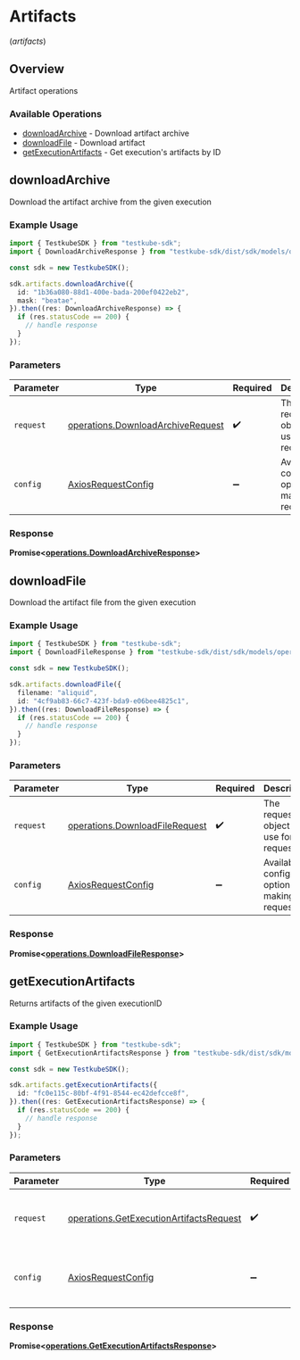 # Artifacts
(*artifacts*)

## Overview

Artifact operations

### Available Operations

* [downloadArchive](#downloadarchive) - Download artifact archive
* [downloadFile](#downloadfile) - Download artifact
* [getExecutionArtifacts](#getexecutionartifacts) - Get execution's artifacts by ID

## downloadArchive

Download the artifact archive from the given execution

### Example Usage

```typescript
import { TestkubeSDK } from "testkube-sdk";
import { DownloadArchiveResponse } from "testkube-sdk/dist/sdk/models/operations";

const sdk = new TestkubeSDK();

sdk.artifacts.downloadArchive({
  id: "1b36a080-88d1-400e-bada-200ef0422eb2",
  mask: "beatae",
}).then((res: DownloadArchiveResponse) => {
  if (res.statusCode == 200) {
    // handle response
  }
});
```

### Parameters

| Parameter                                                                              | Type                                                                                   | Required                                                                               | Description                                                                            |
| -------------------------------------------------------------------------------------- | -------------------------------------------------------------------------------------- | -------------------------------------------------------------------------------------- | -------------------------------------------------------------------------------------- |
| `request`                                                                              | [operations.DownloadArchiveRequest](../../models/operations/downloadarchiverequest.md) | :heavy_check_mark:                                                                     | The request object to use for the request.                                             |
| `config`                                                                               | [AxiosRequestConfig](https://axios-http.com/docs/req_config)                           | :heavy_minus_sign:                                                                     | Available config options for making requests.                                          |


### Response

**Promise<[operations.DownloadArchiveResponse](../../models/operations/downloadarchiveresponse.md)>**


## downloadFile

Download the artifact file from the given execution

### Example Usage

```typescript
import { TestkubeSDK } from "testkube-sdk";
import { DownloadFileResponse } from "testkube-sdk/dist/sdk/models/operations";

const sdk = new TestkubeSDK();

sdk.artifacts.downloadFile({
  filename: "aliquid",
  id: "4cf9ab83-66c7-423f-bda9-e06bee4825c1",
}).then((res: DownloadFileResponse) => {
  if (res.statusCode == 200) {
    // handle response
  }
});
```

### Parameters

| Parameter                                                                        | Type                                                                             | Required                                                                         | Description                                                                      |
| -------------------------------------------------------------------------------- | -------------------------------------------------------------------------------- | -------------------------------------------------------------------------------- | -------------------------------------------------------------------------------- |
| `request`                                                                        | [operations.DownloadFileRequest](../../models/operations/downloadfilerequest.md) | :heavy_check_mark:                                                               | The request object to use for the request.                                       |
| `config`                                                                         | [AxiosRequestConfig](https://axios-http.com/docs/req_config)                     | :heavy_minus_sign:                                                               | Available config options for making requests.                                    |


### Response

**Promise<[operations.DownloadFileResponse](../../models/operations/downloadfileresponse.md)>**


## getExecutionArtifacts

Returns artifacts of the given executionID

### Example Usage

```typescript
import { TestkubeSDK } from "testkube-sdk";
import { GetExecutionArtifactsResponse } from "testkube-sdk/dist/sdk/models/operations";

const sdk = new TestkubeSDK();

sdk.artifacts.getExecutionArtifacts({
  id: "fc0e115c-80bf-4f91-8544-ec42defcce8f",
}).then((res: GetExecutionArtifactsResponse) => {
  if (res.statusCode == 200) {
    // handle response
  }
});
```

### Parameters

| Parameter                                                                                          | Type                                                                                               | Required                                                                                           | Description                                                                                        |
| -------------------------------------------------------------------------------------------------- | -------------------------------------------------------------------------------------------------- | -------------------------------------------------------------------------------------------------- | -------------------------------------------------------------------------------------------------- |
| `request`                                                                                          | [operations.GetExecutionArtifactsRequest](../../models/operations/getexecutionartifactsrequest.md) | :heavy_check_mark:                                                                                 | The request object to use for the request.                                                         |
| `config`                                                                                           | [AxiosRequestConfig](https://axios-http.com/docs/req_config)                                       | :heavy_minus_sign:                                                                                 | Available config options for making requests.                                                      |


### Response

**Promise<[operations.GetExecutionArtifactsResponse](../../models/operations/getexecutionartifactsresponse.md)>**

